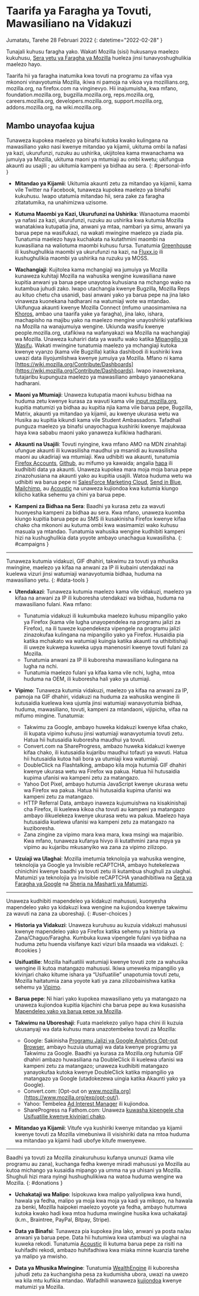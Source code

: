 ﻿# Taarifa ya Faragha ya Tovuti, Mawasiliano na Vidakuzi

Jumatatu, Tarehe 28 Februari 2022
{: datetime="2022-02-28" }

Tunajali kuhusu faragha yako. Wakati Mozilla (sisi) hukusanya maelezo kukuhusu, [Sera yetu ya Faragha ya Mozilla](https://www.mozilla.org/privacy/) hueleza jinsi tunavyoshughulikia maelezo hayo.

Taarifa hii ya faragha inatumika kwa tovuti na programu za vifaa vya mkononi vinavyotumia Mozilla, ikiwa ni pamoja na vikoa vya mozillians.org, mozilla.org, na firefox.com na vinginevyo. Hii inajumuisha, kwa mfano, foundation.mozilla.org, bugzilla.mozilla.org, reps.mozilla.org, careers.mozilla.org, developers.mozilla.org, support.mozilla.org, addons.mozilla.org, na wiki.mozilla.org.

## Mambo unayofaa kujua

Tunaweza kupokea maelezo ya binafsi kutoka kwako kulingana na mawasiliano yako nasi kwenye mitandao ya kijamii, ukituma ombi la nafasi ya kazi, ukurufunzi, ruzuku au ushirika, ukijitolea kama mwanachama wa jumuiya ya Mozilla, ukituma maoni ya mtumiaji au ombi kwetu; ukifungua akaunti au usajili ; au ukitumia kampeni ya bidhaa au sera. 
{: #personal-info }

* **Mitandao ya Kijamii**: Ukitumia akaunti zetu za mitandao ya kijamii, kama vile Twitter na Facebook, tunaweza kupokea maelezo ya binafsi kukuhusu. Iwapo utatumia mitandao hii, sera zake za faragha zitatatumika, na unahimizwa uzisome.

* **Kutuma Maombi ya Kazi, Ukurufunzi na Ushirika**: Wanaotuma maombi ya nafasi za kazi, ukurufunzi, ruzuku au ushirika kwa kutumia Mozilla wanatakiwa kutupatia jina, anwani ya mtaa, nambari ya simu, anwani ya barua pepe na wasifukazi, na wakati mwingine maelezo ya ziada pia. Tunatumia maelezo haya kuchakata na kutathmini maombi na kuwasiliana na waliotuma maombi kuhusu fursa. Tunatumia [Greenhouse](https://www.greenhouse.io/privacy-policy) ili kushughulikia maombi ya ukurufunzi na kazi, na [Fluxx.io](https://www.fluxx.io/privacy-policy) ili kushughulikia maombi ya ushirika na ruzuku ya MOSS.

* **Wachangiaji**: Kujitolea kama mchangiaji wa jumuiya ya Mozilla kunaweza kuhitaji Mozilla na wahusika wengine kuwasiliana nawe kupitia anwani ya barua pepe unayotoa kuhusiana na mchango wako na kutambua juhudi zako. Iwapo utachangia kwenye Bugzilla, Mozilla Reps au kituo chetu cha usanidi, basi anwani yako ya barua pepe na jina lako vinaweza kuonekana hadharani na watumiaji wote wa mtandao. Ukifungua akaunti kwenye Mozilla Connect (mfumo unaosimamiwa na [Khoros](https://khoros.com/privacy), ambao una taarifa yake ya faragha), jina lako, ishara, machapisho na majibu yako na maelezo mengine unayoshiriki yatafikiwa na Mozilla na wanajumuiya wengine. Ukiunda wasifu kwenye people.mozilla.org, utafikiwa na wafanyakazi wa Mozilla na wachangiaji wa Mozilla. Unaweza kuhariri data ya wasifu wako katika [Mipangilio ya Wasifu](https://people.mozilla.org/e?section=personal-info). Wakati mwingine tunatumia maelezo ya mchangiaji kutoka kwenye vyanzo (kama vile Bugzilla) katika dashibodi ili kushiriki kwa uwazi data iliyojumlishwa kwenye jumuiya ya Mozilla. Mfano ni kama [https://wiki.mozilla.org/Contribute/Dashboards](https://wiki.mozilla.org/Contribute/Dashboards). Iwapo inawezekana, tutajaribu kupunguza maelezo ya mawasiliano ambayo yanaonekana hadharani.

* **Maoni ya Mtumiaji**: Unaweza kutupatia maoni kuhusu bidhaa na huduma zetu kwenye kurasa za wavuti kama vile [input.mozilla.org](https://input.mozilla.org/), kupitia matumizi ya bidhaa au kupitia njia kama vile barua pepe, Bugzilla, Matrix, akaunti ya mitandao ya kijamii, au kwenye ukurasa wetu wa Husika au kupitia kikundi kama vile Student Ambassadors. Tafadhali punguza maelezo ya binafsi unayochagua kushiriki kwenye majukwaa haya kwa sababu maoni yako yanaweza kufikiwa hadharani.

* **Akaunti na Usajili**: Tovuti nyingine, kwa mfano AMO na MDN zinahitaji ufungue akaunti ili kuwasilisha maudhui ya msanidi au kuwasilisha maoni au ukadiriaji wa mtumiaji. Kwa udhibiti wa akaunti, tunatumia [Firefox Accounts](https://www.mozilla.org/privacy/firefox/), [Github](https://help.github.com/en/github/site-policy/github-privacy-statement#our-use-of-cookies-and-tracking), au mifumo ya kawaida; angalia [hapa](https://support.mozilla.org/kb/managing-account-data) ili kudhibiti data ya akaunti. Unaweza kupokea mara moja moja barua pepe zinazohusiana na akaunti yako au kupitia usajili. Watoa huduma wetu wa udhibiti wa barua pepe ni [SalesForce Marketing Cloud](https://www.marketingcloud.com/privacy-policy/website-privacy-statement/), [Send in Blue](https://www.sendinblue.com/legal/privacypolicy/), [Mailchimp](https://mailchimp.com/legal/privacy/), au [Acoustic](https://acoustic.com/privacy-notice/) na unaweza kujiondoa kwa kutumia kiungo kilicho katika sehemu ya chini ya barua pepe. 

* **Kampeni za Bidhaa na Sera**: Baadhi ya kurasa zetu za wavuti huonyesha kampeni za bidhaa au sera. Kwa mfano, unaweza kuomba kiungo kupitia barua pepe au SMS ili kusakinisha Firefox kwenye kifaa chako cha mkononi au kutuma ombi kwa wasimamizi wako kuhusu masuala ya mtandao. Tunatumia wahusika wengine kudhibiti kampeni hizi na kushughulikia data yoyote ambayo unachagua kuwasilisha. 
{: #campaigns }

---------------------------------------

Tunaweza kutumia vidakuzi, GIF dhahiri, takwimu za tovuti ya mhusika mwingine, maelezo ya kifaa na anwani za IP ili kubaini utendakazi na kuelewa vizuri jinsi watumiaji wanavyotumia bidhaa, huduma na mawasiliano yetu. 
{: #data-tools }

* **Utendakazi**: Tunaweza kutumia maelezo kama vile vidakuzi, maelezo ya kifaa na anwani za IP ili kuboresha utendakazi wa bidhaa, huduma na mawasiliano fulani. Kwa mfano:
    * Tunatumia vidakuzi ili kukumbuka maelezo kuhusu mipangilio yako ya Firefox (kama vile lugha unayopendelea na programu jalizi za Firefox), na ili tuweze kupendekeza vipengele na programu jalizi zinazokufaa kulingana na mipangilio yako ya Firefox. Husaidia pia katika mchakato wa watumiaji kuingia katika akaunti na uthibitishaji ili uweze kukwepa kuweka upya manenosiri kwenye tovuti fulani za Mozilla.
    * Tunatumia anwani za IP ili kuboresha mawasiliano kulingana na lugha na nchi.
    * Tunatumia maelezo fulani ya kifaa kama vile nchi, lugha, mtoa huduma na OEM, ili kuboresha hali yako ya utumiaji.

* **Vipimo**: Tunaweza kutumia vidakuzi, maelezo ya kifaa na anwani za IP, pamoja na GIF dhahiri, vidakuzi na huduma za wahusika wengine ili kutusaidia kuelewa kwa ujumla jinsi watumiaji wanavyotumia bidhaa, huduma, mawasiliano, tovuti, kampeni za mtandaoni, vijipicha, vifaa na mifumo mingine. Tunatumia:
    * Takwimu za Google, ambayo huweka kidakuzi kwenye kifaa chako, ili kupata vipimo kuhusu jinsi watumiaji wanavyotumia tovuti zetu. Hatua hii hutusaidia kuboresha maudhui ya tovuti.
    * Convert.com na ShareProgress, ambazo huweka kidakuzi kwenye kifaa chako, ili kutusaidia kujaribu maudhui tofauti ya wavuti. Hatua hii hutusaidia kutoa hali bora ya utumiaji kwa watumiaji.
    * DoubleClick na Flashtalking, ambapo kila moja hutumia GIF dhahiri kwenye ukurasa wetu wa Firefox wa pakua. Hatua hii hutusaidia kupima ufanisi wa kampeni zetu za matangazo.
    * Yahoo Dot Pixel, ambayo hutumia JavaScript kwenye ukurasa wetu wa Firefox wa pakua. Hatua hii hutusaidia kupima ufanisi wa kampeni zetu za matangazo.
    * HTTP Referral Data, ambayo inaweza kujumuishwa na kisakinishaji cha Firefox, ili kuelewa kikoa cha tovuti au kampeni ya matangazo ambayo ilikuelekeza kwenye ukurasa wetu wa pakua. Maelezo haya hutusaidia kuelewa ufanisi wa kampeni zetu za matangazo na kuziboresha.
    * Zana zingine za vipimo mara kwa mara, kwa msingi wa majaribio. Kwa mfano, tunaweza kufanya hivyo ili kutathmini zana mpya ya vipimo au kujaribu mkusanyiko wa zana za vipimo zilizopo.
  
* **Uzuiaji wa Ulaghai**: Mozilla imetumia teknolojia ya wahusika wengine, teknolojia ya Google ya Invisible reCAPTCHA, ambayo hutekelezwa chinichini kwenye baadhi ya tovuti zetu ili kutambua shughuli za ulaghai. Matumizi ya teknolojia ya Invisible reCAPTCHA yanadhibitiwa na [Sera ya Faragha ya Google](https://www.google.com/intl/policies/privacy/) na [Sheria na Masharti ya Matumizi](https://policies.google.com/terms).

---------------------------------------

Unaweza kudhibiti mapendeleo ya kidakuzi mahususi, kuonyesha mapendeleo yako ya kidakuzi kwa wengine na kujiondoa kwenye takwimu za wavuti na zana za uboreshaji. 
{: #user-choices }

* **Historia ya Vidakuzi**: Unaweza kuruhusu au kuzuia vidakuzi mahususi kwenye mapendeleo yako ya Firefox katika sehemu ya historia ya Zana/Chaguo/Faragha. Kumbuka kuwa vipengele fulani vya bidhaa na huduma zetu huenda visifanye kazi vizuri bila msaada wa vidakuzi. 
{: #cookies }

* **Usifuatilie**: Mozilla haifuatilii watumiaji kwenye tovuti zote za wahusika wengine ili kutoa matangazo mahususi. Ikiwa umeweka mipangilio ya kivinjari chako kitume ishara ya “Usifuatilie” unapotumia tovuti zetu, Mozilla haitatumia zana yoyote kati ya zana zilizobainishwa katika sehemu ya [Vipimo](https://www.mozilla.org/privacy/websites/#data-tools).

* **Barua pepe**: Ni hiari yako kupokea mawasiliano yetu ya matangazo na unaweza kujiondoa kupitia kijachini cha barua pepe au kwa kusasisha [Mapendeleo yako ya barua pepe ya Mozilla](https://www.mozilla.org/newsletter/recovery/).

* **Takwimu na Uboreshaji**: Fuata maelekezo yaliyo hapa chini ili kuzuia ukusanyaji wa data kuhusu mara unazotembelea tovuti za Mozilla:
    * Google: Sakinisha [Programu Jalizi ya Google Analytics Opt-out Browser](https://tools.google.com/dlpage/gaoptout), ambayo huzuia utumaji wa data kwenye programu ya Takwimu za Google. Baadhi ya kurasa za Mozilla.org hutumia GIF dhahiri ambazo huwasiliana na DoubleClick ili kuelewa ufanisi wa kampeni zetu za matangazo; unaweza kudhibiti matangazo yanayokufaa kutoka kwenye DoubleClick katika mipangilio ya matangazo ya Google (utadokezewa uingia katika Akaunti yako ya Google).
    * Convert.com: [Opt-out on www.mozilla.org](https://www.mozilla.org/exp/opt-out/).
    * Yahoo: Tembelea [Ad Interest Manager](https://aim.yahoo.com/aim/us/en/optout/) ili kujiondoa.
    * ShareProgress na Fathom.com: Unaweza [kuwasha kipengele cha Usifuatilie kwenye kivinjari chako](https://support.mozilla.org/kb/how-do-i-turn-do-not-track-feature).

* **Mitandao ya Kijamii**: Vitufe vya kushiriki kwenye mitandao ya kijamii kwenye tovuti za Mozilla vimebuniwa ili visishiriki data na mtoa huduma wa mitandao ya kijamii hadi ubofye kitufe mwenyewe.

---------------------------------------

Baadhi ya tovuti za Mozilla zinakuruhusu kufanya ununuzi (kama vile programu au zana), kuchanga fedha kwenye miradi mahususi ya Mozilla au kutoa michango ya kusaidia mipango ya umma na ya uhisani ya Mozilla. Shughuli hizi mara nyingi hushughulikiwa na watoa huduma wengine wa Mozilla. 
{: #donations }

* **Uchakataji wa Malipo**: Isipokuwa kwa malipo yaliyolipwa kwa hundi, hawala ya fedha, malipo ya moja kwa moja ya kadi ya mikopo, na hawala za benki, Mozilla haipokei maelezo yoyote ya fedha, ambayo hutumwa kutoka kwako hadi kwa mtoa huduma mwingine husika kwa uchakataji (k.m., Braintree, PayPal, Bitpay, Stripe).

* **Data ya Binafsi**: Tunaweza pia kupokea jina lako, anwani ya posta na/au anwani ya barua pepe. Data hii hutumiwa kwa utambuzi wa ulaghai na kuweka rekodi. Tunatumia [Acoustic](https://acoustic.com/privacy-notice/) ili kutuma barua pepe za risiti na kuhifadhi rekodi, ambazo huhifadhiwa kwa miaka minne kuanzia tarehe ya malipo ya mwisho. 

* **Data ya Mhusika Mwingine**: Tunatumia [WealthEngine](https://www.wealthengine.com/wealthengine-inc-privacy-policy/) ili kuboresha juhudi zetu za kuchangisha pesa za kudumisha ubora, uwazi na uwezo wa kila mtu kufikia mtandao. Wafadhili wanaweza [kujiondoa](https://app.onetrust.com/app/#/webform/4ba08202-2ede-4934-a89e-f0b0870f95f0) kwenye matumizi ya Mozilla.
